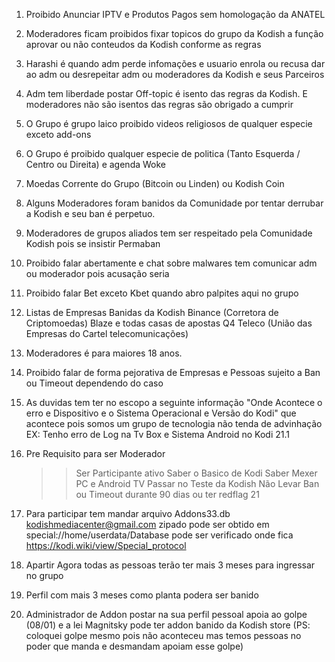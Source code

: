 1)  Proibido Anunciar IPTV e Produtos Pagos sem homologação da ANATEL 
2)  Moderadores ficam proibidos fixar topicos do grupo da Kodish a 
função aprovar ou não conteudos da Kodish conforme as regras 
3)  Harashi é quando adm perde infomações e usuario enrola ou recusa dar
ao adm ou desrepeitar adm ou moderadores da Kodish e seus Parceiros
4)  Adm tem liberdade postar Off-topic é isento das regras da Kodish. E moderadores não são isentos das regras são obrigado a cumprir 
5)  O Grupo é grupo laico proibido videos religiosos de qualquer especie exceto add-ons
6)  O Grupo é proibido qualquer especie de politica (Tanto Esquerda / Centro ou Direita) e agenda Woke
7)  Moedas Corrente do Grupo (Bitcoin ou Linden) ou Kodish Coin 
8)  Alguns Moderadores foram banidos da Comunidade por tentar derrubar a Kodish e seu ban é perpetuo.
9)  Moderadores de grupos aliados tem ser respeitado pela Comunidade Kodish pois se insistir Permaban
10) Proibido falar abertamente e chat sobre malwares tem comunicar adm ou moderador pois acusação seria
11) Proibido falar Bet exceto Kbet quando abro palpites aqui no grupo 
12) Listas de Empresas Banidas da Kodish Binance (Corretora de Criptomoedas) Blaze e todas casas de apostas Q4 Teleco (União das Empresas do Cartel telecomunicações)
13) Moderadores é para maiores 18 anos.
14) Proibido falar de forma pejorativa de Empresas e Pessoas sujeito a Ban ou Timeout dependendo do caso 
15) As duvidas tem ter no escopo a seguinte informação "Onde Acontece o erro e Dispositivo e o Sistema Operacional e Versão do Kodi" que acontece pois somos um grupo de tecnologia não tenda de advinhação
   EX:  Tenho erro de Log na Tv Box e Sistema Android no Kodi 21.1
16) Pre Requisito para ser Moderador
    
     >> Ser Participante ativo
     >> Saber o Basico de Kodi
     >> Saber Mexer PC e Android TV
     >> Passar no Teste da Kodish
     >> Não Levar Ban ou Timeout durante 90 dias ou ter redflag 21
     
17) Para participar tem mandar arquivo Addons33.db kodishmediacenter@gmail.com zipado pode ser obtido em special://home/userdata/Database pode ser verificado onde fica https://kodi.wiki/view/Special_protocol
18) Apartir Agora todas as pessoas terão ter mais 3 meses para ingressar no grupo
19) Perfil com mais 3 meses como planta podera ser banido
20) Administrador de Addon postar na sua perfil pessoal apoia ao golpe (08/01) e a lei Magnitsky pode ter addon banido da Kodish store (PS: coloquei golpe mesmo pois não aconteceu mas temos pessoas no poder que manda e desmandam apoiam esse golpe)


